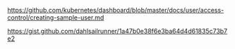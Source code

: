 https://github.com/kubernetes/dashboard/blob/master/docs/user/access-control/creating-sample-user.md

https://gist.github.com/dahlsailrunner/1a47b0e38f6e3ba64d4d61835c73b7e2